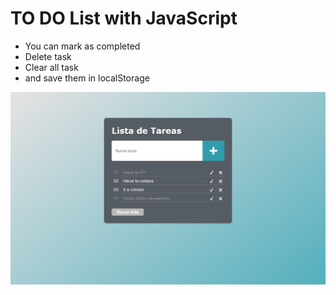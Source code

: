 # TO DO List with JavaScript

- You can mark as completed
- Delete task
- Clear all task
- and save them in localStorage

![Resultado](appTareas.png)
